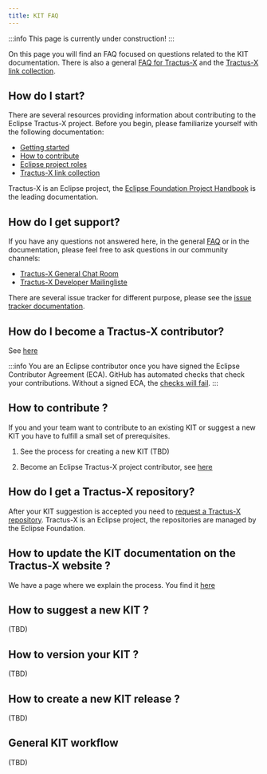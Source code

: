 ```yaml
---
title: KIT FAQ
---
```


:::info
This page is currently under construction!
:::

On this page you will find an FAQ focused on questions related to the KIT documentation. There is also a general [FAQ for Tractus-X](/docs/dev_faq) and the [Tractus-X link collection](/docs/dev_links).

## How do I start?

There are several resources providing information about contributing to the Eclipse Tractus-X project. Before you begin, please familiarize yourself with the following documentation:

- [Getting started](/docs/oss/getting-started)
- [How to contribute](/docs/oss/how-to-contribute)
- [Eclipse project roles](/docs/oss/contributor-committer)
- [Tractus-X link collection](/docs/dev_links)

Tractus-X is an Eclipse project, the [Eclipse Foundation Project Handbook](https://www.eclipse.org/projects/handbook/#legaldoc) is the leading documentation.

## How do I get support?

If you have any questions not answered here, in the general [FAQ](/docs/dev_faq) or in the documentation, please feel free to ask questions in our community channels:

- [Tractus-X General Chat Room](https://chat.eclipse.org/#/room/#tools.tractus-x:matrix.eclipse.org)
- [Tractus-X Developer Mailingliste](https://accounts.eclipse.org/mailing-list/tractusx-dev)

There are several issue tracker for different purpose, please see the [issue tracker documentation](/docs/oss/issues).

## How do I become a Tractus-X contributor?

See [here](/docs/kit-process/processes/kit-faq#how-to-start)

:::info
You are an Eclipse contributor once you have signed the Eclipse Contributor Agreement (ECA).
GitHub has automated checks that check your contributions. Without a signed ECA, the [checks will fail](/docs/dev_faq#the-eca-check-is-failing-while-merging-a-pr-what-to-do).
:::

## How to contribute ?

If you and your team want to contribute to an existing KIT or suggest a new KIT you have to fulfill a small set of prerequisites.

1. See the process for creating a new KIT (TBD)

1. Become an Eclipse Tractus-X project contributor, see [here](/docs/kit-process/processes/kit-faq#how-to-start)

<!--
1. Make yourself familiar with git best practices, the Eclipse contribution guidelines and our processes.
   - [Getting Started with git](https://docs.github.com/en/get-started/getting-started-with-git)
   - [Eclipse Contribution Guidelines](https://wiki.eclipse.org/Development_Resources/Contributing_via_Git)
   - [Tractus-X processes](/docs/kit-process/processes/)

-->

## How do I get a Tractus-X repository?

After your KIT suggestion is accepted you need to [request a Tractus-X repository](/docs/oss/issues#create-manage-a-repository-in-eclipse-tractusx). Tractus-X is an Eclipse project, the repositories are managed by the Eclipse Foundation.

## How to update the KIT documentation on the Tractus-X website ?

We have a page where we explain the process. You find it [here](/docs/kit-process/processes/update-documentation.md)

## How to suggest a new KIT ?

(TBD)
<!--
If you have an idea for a new KIT the Tractus-X community invites you to propose your idea. You find a description for this process [here](/docs/kit-process/processes/create_KIT_page.md)
-->
## How to version your KIT ?

(TBD)
<!--
View the Tractus-X [versioning scheme](/docs/kit-process/versioning.md). On this page you find our versioning scheme we recommend you to follow in your KIT.
-->

## How to create a new KIT release ?

(TBD)
<!--
Usually a new version is assigned when a new release is created. So a the version and release are closely releated. Below you find the github documentation to manage your [releases](https://docs.github.com/en/repositories/releasing-projects-on-github/managing-releases-in-a-repository).
-->

<!--
## What to do with an project external KIT repository ?

It may be the case that you already started the development of your KIT outside of the Tractus-X project. In that case you should move your progress to your kit repository within the Tractus-X project. If you don't have an Tractus-X repository consult this [guide](/docs/kit-process/contribute.md#how-to-obtain-a-tractus-x-repository). Otherwise there are two options to move your content.

1. If you have write access to your repositrory and it is empty you may see this code-tabe within the empty repository:

   ![import repository](resources/import-repository.png)

   Click on the `import repository` button. Enter your clone url on the next page and your current repository will be cloned into the empty repo. After this is done you are ready to go.

2. If the repository is not empty use this option:

   - create a fork
   - create a branch
   - add all you content to the created branch
   - create a PR to your repository within the Tractus-X Project.
   - merge the branch into the project.
   - Done

3. If your repository is empty:

   - you must have write rights to your Tractus-X repository
   - checkout out your current repository where you work on
   - add the empty repository as remote repository with this cmd

     `git remote add origin <ssh-path-to-repository>`

   - create a new main branch

     `git branch -M main`

   - push your content

     `git push -u origin main`

After moving your content to the new repository you should make your old repositry as read-only and add a link to the new repositry to your Readme. You find this option within the settings of your repository in the "Danger Zone" at the bottom of your settings page. Note that for other git providers this may be reached in different ways.

## How to request a artefact/request review?

Raise an issue within the Tractus-X Repository and add a decription where to find the artefact/devliverable.

## How to request a promotion?

Raise an Issue within the Tractus-X Repository and request an promotion to the next development stage. Consult the [Graduation Process](/docs/kit-process/graduation-process.md) page to know which artefacts must be finished to be able to be promited to the next stage. Additionally link the review Issue to each artefact! If it is the case that an artefact is not relevant to you provide a detailed description why.

-->
## General KIT workflow

(TBD)
<!--
In this section we describe the general worklfow on how to contribute with git:

1. Create a fork of the repository where you want to contribute.

   → [how to fork](/docs/kit-process/processes/update-documentation.md#overview)

2. Create a new branch within your fork.
3. Add your contribution to that branch.
4. Once your contribution is complete create a Pull Request and wait for the review of your contribution.

   → [how to create a PR](/docs/kit-process/processes/update-documentation.md#overview)

## When to update the KIT documentation

You may update your KITs documentation as soon as you have published a new KIT Release. Note that your KIT release is **independent** of the Catena-C release! This means you can update your KITs documentation **at any time**! make sure to add your updates to the correct directories and keep you changelog up to date. You find more detailed information on how to update [here](/docs/kit-process/processes/update-documentation.md).

## What happens during the Catena-X Release

## What to do to change already within Catena-x released content

It may occurr that after the release of a new Catena-X version that you want to change something on your released documentation. Don't create a PR on the versionend documenation since it will be refused and more importantly it defeats the the purpose of versioning! If it is the case that you need to change something, we want to consider the following:

1. Is it feasable to let the error be within the release e.g. typo or similar minor errors
2. If it is a critical error, raise an issue within the [community repository](https://github.com/eclipse-tractusx/community). Explain your problem and why it is critical that you need to add a change. The issue will be reviewd and then there will be an decision made whether the changes will be approved or not.
(TBD)
-->
